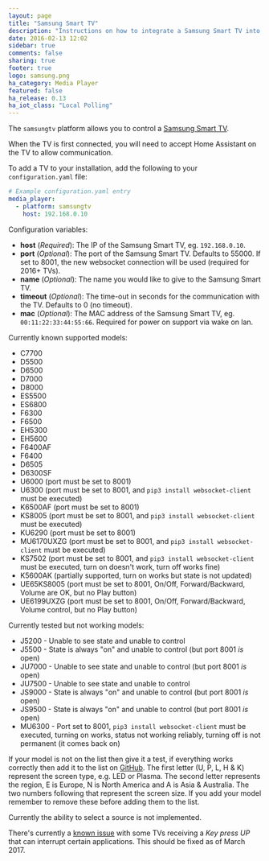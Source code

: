```yaml
---
layout: page
title: "Samsung Smart TV"
description: "Instructions on how to integrate a Samsung Smart TV into Home Assistant."
date: 2016-02-13 12:02
sidebar: true
comments: false
sharing: true
footer: true
logo: samsung.png
ha_category: Media Player
featured: false
ha_release: 0.13
ha_iot_class: "Local Polling"
---
```


The `samsungtv` platform allows you to control a [Samsung Smart TV](http://www.samsung.com/uk/consumer/tv-audio-video/televisions/).

When the TV is first connected, you will need to accept Home Assistant on the TV to allow communication.

To add a TV to your installation, add the following to your `configuration.yaml` file:

```yaml
# Example configuration.yaml entry
media_player:
  - platform: samsungtv
    host: 192.168.0.10
```

Configuration variables:

- **host** (*Required*): The IP of the Samsung Smart TV, eg. `192.168.0.10`.
- **port** (*Optional*): The port of the Samsung Smart TV. Defaults to 55000. If set to 8001, the new websocket connection will be used (required for 2016+ TVs).
- **name** (*Optional*): The name you would like to give to the Samsung Smart TV.
- **timeout** (*Optional*): The time-out in seconds for the communication with the TV. Defaults to 0 (no timeout).
- **mac** (*Optional*): The MAC address of the Samsung Smart TV, eg. `00:11:22:33:44:55:66`. Required for power on support via wake on lan.

Currently known supported models:

- C7700
- D5500
- D6500
- D7000
- D8000
- ES5500
- ES6800
- F6300
- F6500
- EH5300
- EH5600
- F6400AF
- F6400
- D6505
- D6300SF
- U6000 (port must be set to 8001)
- U6300 (port must be set to 8001, and `pip3 install websocket-client` must be executed)
- K6500AF (port must be set to 8001)
- KS8005 (port must be set to 8001, and `pip3 install websocket-client` must be executed)
- KU6290 (port must be set to 8001)
- MU6170UXZG (port must be set to 8001, and `pip3 install websocket-client` must be executed)
- KS7502 (port must be set to 8001, and `pip3 install websocket-client` must be executed, turn on doesn't work, turn off works fine)
- K5600AK (partially supported, turn on works but state is not updated)
- UE65KS8005 (port must be set to 8001, On/Off, Forward/Backward, Volume are OK, but no Play button)
- UE6199UXZG (port must be set to 8001, On/Off, Forward/Backward, Volume control, but no Play button)

Currently tested but not working models:

- J5200 - Unable to see state and unable to control
- J5500 - State is always "on" and unable to control (but port 8001 *is* open)
- JU7000 - Unable to see state and unable to control (but port 8001 *is* open)
- JU7500 - Unable to see state and unable to control
- JS9000 - State is always "on" and unable to control (but port 8001 *is* open)
- JS9500 - State is always "on" and unable to control (but port 8001 *is* open)
- MU6300 - Port set to 8001, `pip3 install websocket-client` must be executed, turning on works, status not working reliably, turning off is not permanent (it comes back on)
 
If your model is not on the list then give it a test, if everything works correctly then add it to the list on [GitHub](https://github.com/home-assistant/home-assistant.github.io/tree/current/source/_components/media_player.samsungtv.markdown).
The first letter (U, P, L, H & K) represent the screen type, e.g. LED or Plasma. The second letter represents the region, E is Europe, N is North America and A is Asia & Australia. The two numbers following that represent the screen size.
If you add your model remember to remove these before adding them to the list.

Currently the ability to select a source is not implemented.

There's currently a [known issue](https://github.com/home-assistant/home-assistant/issues/2098) with some TVs receiving a *Key press UP* that can interrupt certain applications. This should be fixed as of March 2017.
